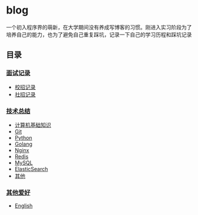 ﻿# blog
一个初入程序界的萌新，在大学期间没有养成写博客的习惯。刚进入实习阶段为了培养自己的能力，也为了避免自己重复踩坑，记录一下自己的学习历程和踩坑记录

## 目录

### [面试记录](interview)
- [校招记录](interview/school_recruitment)
- [社招记录](interview/social_recruitment)

### [技术总结](technical)
- [计算机基础知识](technical/计算机基础知识)
- [Git](technical/git)
- [Python](technical/python)
- [Golang](technical/golang)
- [Nginx](technical/nginx)
- [Redis](technical/redis)
- [MySQL](technical/mysql)
- [ElasticSearch](technical/elasticsearch)
- [其他](technical/其他)

### [其他爱好](hobby)
- [English](hobby/English)
